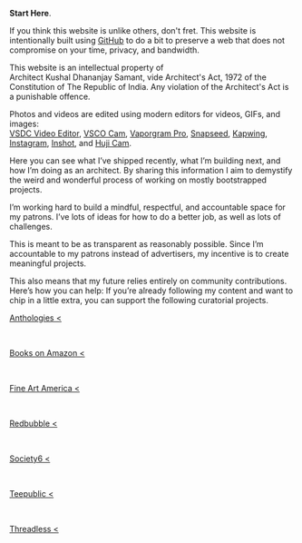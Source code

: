 **Start Here**.

If you think this website is unlike others, don't fret. This website is intentionally built using <a href="https://github.com/kushalsamant" rel="noopener noreferrer" target="_blank">GitHub</a> to do a bit to preserve a web that does not compromise on your time, privacy, and bandwidth.

This website is an intellectual property of Architect&nbsp;Kushal&nbsp;Dhananjay&nbsp;Samant, vide Architect's&nbsp;Act,&nbsp;1972 of the Constitution&nbsp;of&nbsp;The&nbsp;Republic&nbsp;of&nbsp;India. Any violation of the Architect's Act is a punishable offence.

Photos and videos are edited using modern editors for videos, GIFs, and images:  
<a href="https://videosoftdev.com" rel="noopener noreferrer" target="_blank">VSDC Video Editor</a>, <a href="https://play.google.com/store/apps/details?id=com.vsco.cam" rel="noopener noreferrer" target="_blank">VSCO Cam</a>, <a href="https://play.google.com/store/apps/details?id=maa.vaporwave_editor_glitch_vhs_trippy_pro" rel="noopener noreferrer" target="_blank">Vaporgram Pro</a>, <a href="https://play.google.com/store/apps/details?id=com.niksoftware.snapseed" rel="noopener noreferrer" target="_blank">Snapseed</a>, <a href="https://kapwing.com" rel="noopener noreferrer" target="_blank">Kapwing</a>, <a href="https://play.google.com/store/apps/details?id=com.instagram.android" rel="noopener noreferrer" target="_blank">Instagram</a>, <a href="https://play.google.com/store/apps/details?id=com.camerasideas.instashot" rel="noopener noreferrer" target="_blank">Inshot</a>, and <a href="https://play.google.com/store/apps/details?id=kr.co.manhole.hujicam" rel="noopener noreferrer" target="_blank">Huji Cam</a>.

Here you can see what I’ve shipped recently, what I’m building next, and how I’m doing as an architect. By sharing this information I aim to demystify the weird and wonderful process of working on mostly bootstrapped projects.

I’m working hard to build a mindful, respectful, and accountable space for my patrons. I’ve lots of ideas for how to do a better job, as well as lots of challenges.

This is meant to be as transparent as reasonably possible. Since I’m accountable to my patrons instead of advertisers, my incentive is to create meaningful projects.

This also means that my future relies entirely on community contributions. Here’s how you can help: If you’re already following my content and want to chip in a little extra, you can support the following curatorial projects.

<p>
<a class="btn" href="https://kushalsamant.github.io/anthologies.html" rel="noopener noreferrer" target="_blank">Anthologies&nbsp;&lt;</a><br>
</p>

<p>
<br>
</p>

<p>
<a class="btn" href="https://kushalsamant.github.io/wordpress" rel="noopener noreferrer" target="_blank">Books on Amazon&nbsp;&lt;</a><br>
</p>

<p>
<br>
</p>

<p>
<a class="btn" href="https://fineartamerica.com/profiles/2-kushal-samant/shop" rel="noopener noreferrer" target="_blank">Fine Art America&nbsp;&lt;</a><br>
</p>

<p>
<br>
</p>

<p>
<a class="btn" href="https://www.redbubble.com/people/kvshvl-/shop?asc=u" rel="noopener noreferrer" target="_blank">Redbubble&nbsp;&lt;</a><br>
</p>

<p>
<br>
</p>

<p>
<a class="btn" href="https://society6.com/yourmailproject" rel="noopener noreferrer" target="_blank">Society6&nbsp;&lt;</a><br>
</p>

<p>
<br>
</p>

<p>
<a class="btn" href="https://www.teepublic.com/user/kvshvl" rel="noopener noreferrer" target="_blank">Teepublic&nbsp;&lt;</a><br>
</p>

<p>
<br>
</p>

<p>
<a class="btn" href="https://kushalsamant.threadless.com/" rel="noopener noreferrer" target="_blank">Threadless&nbsp;&lt;</a><br>
</p>